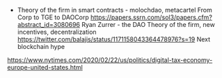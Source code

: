 
  - Theory of the firm in smart contracts - molochdao, metacartel
    From Corp to TGE to DAOCorp https://papers.ssrn.com/sol3/papers.cfm?abstract_id=3080696
    Ryan Zurrer - the DAO
    Theory of the firm, new incentives, decentralization
    https://twitter.com/balajis/status/1171158043364478976?s=19
    Next blockchain hype

  https://www.nytimes.com/2020/02/22/us/politics/digital-tax-economy-europe-united-states.html

